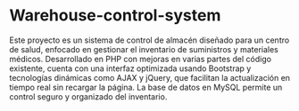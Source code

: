 # Warehouse-control-system
Este proyecto es un sistema de control de almacén diseñado para un centro de salud, enfocado en gestionar el inventario de suministros y materiales médicos. Desarrollado en PHP con mejoras en varias partes del código existente, cuenta con una interfaz optimizada usando Bootstrap y tecnologías dinámicas como AJAX y jQuery, que facilitan la actualización en tiempo real sin recargar la página. La base de datos en MySQL permite un control seguro y organizado del inventario.
